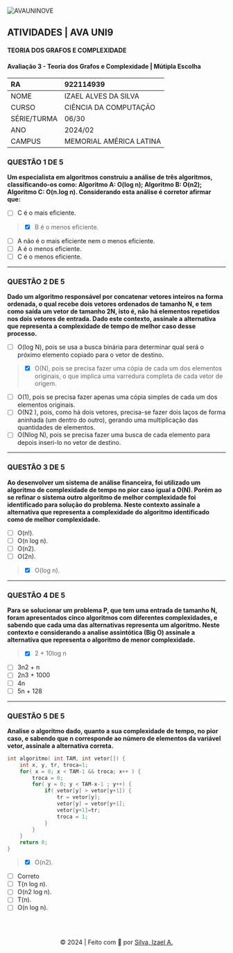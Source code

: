 ![AVAUNINOVE](https://aapa.uninove.br/seu/AVA/imgs/logo-ava.png)

## ATIVIDADES | AVA UNI9

#### TEORIA DOS GRAFOS E COMPLEXIDADE

#### Avaliação 3 - Teoria dos Grafos e Complexidade | Mútipla Escolha

| RA          | 922114939               |
|:----------- |:----------------------- |
| NOME        | IZAEL ALVES DA SILVA    |
| CURSO       | CIÊNCIA DA COMPUTAÇÃO   |
| SÉRIE/TURMA | 06/30                   |
| ANO         | 2024/02                 |
| CAMPUS      | MEMORIAL AMÉRICA LATINA |

### QUESTÃO 1 DE 5
**Um especialista em algoritmos construiu a análise de três algoritmos, classificando-os como: Algoritmo A: O(log n); Algoritmo B: O(n2); Algoritmo C: O(n.log n). Considerando esta análise é corretor afirmar que:**
- [ ] C é o mais eficiente.
> - [x] B é o menos eficiente.
- [ ] A não é o mais eficiente nem o menos eficiente.
- [ ] A é o menos eficiente.
- [ ] C é o menos eficiente.

---

### QUESTÃO 2 DE 5
**Dado um algoritmo responsável por concatenar vetores inteiros na forma ordenada, o qual recebe dois vetores ordenados de tamanho N, e tem como saída um vetor de tamanho 2N, isto é, não há elementos repetidos nos dois vetores de entrada. Dado este contexto, assinale a alternativa que representa a complexidade de tempo de melhor caso desse processo.**
- [ ] O(log N), pois se usa a busca binária para determinar qual será o próximo elemento copiado para o vetor de destino.
> - [x] O(N), pois se precisa fazer uma cópia de cada um dos elementos originais, o que implica uma varredura completa de cada vetor de origem.
- [ ] O(1), pois se precisa fazer apenas uma cópia simples de cada um dos elementos originais.
- [ ] O(N2 ), pois, como há dois vetores, precisa-se fazer dois laços de forma aninhada (um dentro do outro), gerando uma multiplicação das quantidades de elementos.
- [ ] O(Nlog N), pois se precisa fazer uma busca de cada elemento para depois inseri-lo no vetor de destino.

---

### QUESTÃO 3 DE 5
**Ao desenvolver um sistema de análise financeira, foi utilizado um algoritmo de complexidade de tempo no pior caso igual a O(N). Porém ao se refinar o sistema outro algoritmo de melhor complexidade foi identificado para solução do problema. Neste contexto assinale a alternativa que representa a complexidade do algoritmo identificado como de melhor complexidade.**
- [ ] O(n!).
- [ ] O(n log n).
- [ ] O(n2).
- [ ] O(2n).
> - [x] O(log n).

---

### QUESTÃO 4 DE 5
**Para se solucionar um problema P, que tem uma entrada de tamanho N, foram apresentados cinco algoritmos com diferentes complexidades, e sabendo que cada uma das alternativas representa um algoritmo. Neste contexto e considerando a analise assintótica (Big O) assinale a alternativa que representa o algoritmo de menor complexidade.**
> - [x] 2 + 10log n
- [ ] 3n2 + n
- [ ] 2n3 + 1000
- [ ] 4n
- [ ] 5n + 128

---

### QUESTÃO 5 DE 5
**Analise o algoritmo dado, quanto a sua complexidade de tempo, no pior caso, e sabendo que n corresponde ao número de elementos da variável vetor, assinale a alternativa correta.**

```c
int algoritmo( int TAM, int vetor[]) {
    int x, y, tr, troca=1;
    for( x = 0; x < TAM-1 && troca; x++ ) {
        troca = 0;
        for( y = 0; y < TAM-x-1 ; y++) {
            if( vetor[y] > vetor[y+1]) {
                tr = vetor[y];
                vetor[y] = vetor[y+1];
                vetor[y+1]=tr;
                troca = 1;
            }
        }
    }
    return 0;
}
```

> - [x] O(n2).
- [ ] Correto
- [ ] T(n log n).
- [ ] O(n2 log n).
- [ ] T(n).
- [ ] O(n log n).

<br>
<br>

<p align="center">
    © 2024 | Feito com 💟 por
    <a href="https://www.linkedin.com/in/izaelsilva" target="_blank">Silva, Izael A.</a>
</p>
